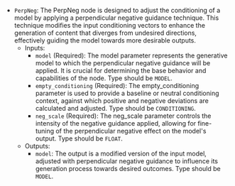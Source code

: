 - `PerpNeg`: The PerpNeg node is designed to adjust the conditioning of a model by applying a perpendicular negative guidance technique. This technique modifies the input conditioning vectors to enhance the generation of content that diverges from undesired directions, effectively guiding the model towards more desirable outputs.
    - Inputs:
        - `model` (Required): The model parameter represents the generative model to which the perpendicular negative guidance will be applied. It is crucial for determining the base behavior and capabilities of the node. Type should be `MODEL`.
        - `empty_conditioning` (Required): The empty_conditioning parameter is used to provide a baseline or neutral conditioning context, against which positive and negative deviations are calculated and adjusted. Type should be `CONDITIONING`.
        - `neg_scale` (Required): The neg_scale parameter controls the intensity of the negative guidance applied, allowing for fine-tuning of the perpendicular negative effect on the model's output. Type should be `FLOAT`.
    - Outputs:
        - `model`: The output is a modified version of the input model, adjusted with perpendicular negative guidance to influence its generation process towards desired outcomes. Type should be `MODEL`.
